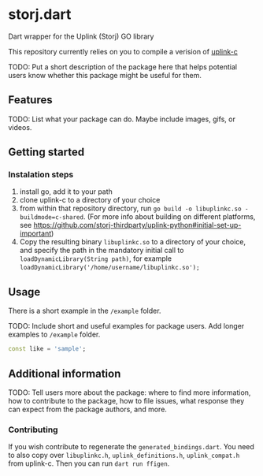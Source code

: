 <!-- 
This README describes the package. If you publish this package to pub.dev,
this README's contents appear on the landing page for your package.

For information about how to write a good package README, see the guide for
[writing package pages](https://dart.dev/guides/libraries/writing-package-pages). 

For general information about developing packages, see the Dart guide for
[creating packages](https://dart.dev/guides/libraries/create-library-packages)
and the Flutter guide for
[developing packages and plugins](https://flutter.dev/developing-packages). 
-->

# storj.dart
Dart wrapper for the Uplink (Storj) GO library

This repository currently relies on you to compile a verision of [uplink-c](https://github.com/storj/uplink-c)

TODO: Put a short description of the package here that helps potential users
know whether this package might be useful for them.

## Features

TODO: List what your package can do. Maybe include images, gifs, or videos.

## Getting started

### Instalation steps
1. install go, add it to your path
2. clone uplink-c to a directory of your choice
3. from within that repository directory, run `go build -o libuplinkc.so -buildmode=c-shared`. (For more info about building on different platforms, see https://github.com/storj-thirdparty/uplink-python#initial-set-up-important)
5. Copy the resulting binary `libuplinkc.so` to a directory of your choice, and specify the path in the mandatory initial call to `loadDynamicLibrary(String path)`, for example `loadDynamicLibrary('/home/username/libuplinkc.so');`

## Usage

There is a short example in the `/example` folder.

TODO: Include short and useful examples for package users. Add longer examples
to `/example` folder. 

```dart
const like = 'sample';
```

## Additional information

TODO: Tell users more about the package: where to find more information, how to 
contribute to the package, how to file issues, what response they can expect 
from the package authors, and more.

### Contributing

If you wish contribute to regenerate the `generated_bindings.dart`. You need to also copy over `libuplinkc.h`, `uplink_definitions.h`, `uplink_compat.h` from uplink-c. Then you can run `dart run ffigen`.
